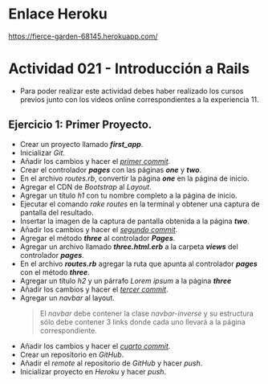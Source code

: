 # Enlace Heroku 

https://fierce-garden-68145.herokuapp.com/ 

# Actividad 021 - Introducción a Rails

- Para poder realizar este actividad debes haber realizado los cursos previos junto con los videos online correspondientes a la experiencia 11.

## Ejercicio 1: Primer Proyecto.

- Crear un proyecto llamado ***first_app***.
- Inicializar *Git*.
- Añadir los cambios y hacer el <u>*primer commit*</u>.
- Crear el controlador ***pages*** con las páginas ***one*** y ***two***.
- En el archivo *routes.rb*, convertir la página ***one*** en la página de inicio.
- Agregar el CDN de *Bootstrap* al *Layout*.
- Agregar un título *h1* con tu nombre completo a la página de inicio.
- Ejecutar el comando *rake routes* en la terminal y obtener una captura de pantalla del resultado.
- Insertar la imagen de la captura de pantalla obtenida a la página ***two***.
- Añadir los cambios y hacer el <u>*segundo commit*</u>.
- Agregar el método ***three*** al controlador ***Pages***.
- Agregar un archivo llamado ***three.html.erb*** a la carpeta ***views*** del controlador ***pages***.
- En el archivo ***routes.rb*** agregar la ruta que apunta al controlador ***pages*** con el método ***three***.
- Agregar un título *h2* y un párrafo *Lorem ipsum* a la página ***three***
- Añadir los cambios y hacer el <u>*tercer commit*</u>.
- Agregar un *navbar* al layout.
  > El *navbar* debe contener la clase *navbar-inverse* y su estructura sólo debe contener 3 links donde cada uno llevará a la página correspondiente.
- Añadir los cambios y hacer el <u>*cuarto commit*</u>.
- Crear un repositorio en *GitHub*.
- Añadir el *remote* al repositorio de *GitHub* y hacer *push*.
- Inicializar proyecto en *Heroku* y hacer *push*.
